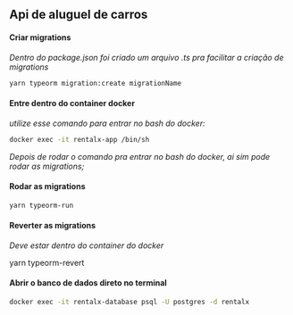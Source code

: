 ## Api de aluguel de carros

#### Criar migrations

*Dentro do package.json foi criado um arquivo .ts pra facilitar a criação de migrations*

```sh
yarn typeorm migration:create migrationName
```

#### Entre dentro do container docker

*utilize esse comando para entrar no bash do docker:*

```sh
docker exec -it rentalx-app /bin/sh
```

*Depois de rodar o comando pra entrar no bash do docker, ai sim pode rodar as migrations;*

#### Rodar as migrations

```sh
yarn typeorm-run
```

#### Reverter as migrations

*Deve estar dentro do container do docker*

yarn typeorm-revert

#### Abrir o banco de dados direto no terminal

```sh
docker exec -it rentalx-database psql -U postgres -d rentalx
```
